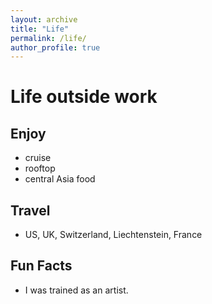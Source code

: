 ```yaml
---
layout: archive
title: "Life"
permalink: /life/
author_profile: true
---
```


# Life outside work

## Enjoy
- cruise
- rooftop
- central Asia food

## Travel
- US, UK, Switzerland, Liechtenstein, France

## Fun Facts
- I was trained as an artist.


<!--
Hobbies & Interests
- I've completed two marathons
- I collect vintage camera equipment

- My favorite cuisine is
-->

